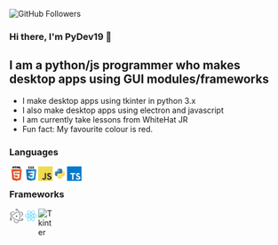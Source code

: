 ![GitHub Followers](https://img.shields.io/github/followers/PyDev19?style=social)

### Hi there, I'm PyDev19 👋

## I am a python/js programmer who makes desktop apps using GUI modules/frameworks
- I make desktop apps using tkinter in python 3.x
- I also make desktop apps using electron and javascript
- I am currently take lessons from WhiteHat JR
- Fun fact: My favourite colour is red. 

### Languages
<img align="left" alt="HTML 5" width="26px" src="https://raw.githubusercontent.com/github/explore/80688e429a7d4ef2fca1e82350fe8e3517d3494d/topics/html/html.png"/>
<img align="left" alt="CSS" width="26px" src="https://raw.githubusercontent.com/github/explore/80688e429a7d4ef2fca1e82350fe8e3517d3494d/topics/css/css.png"/>
<img align="left" alt="Javascript" width="26px" src="https://raw.githubusercontent.com/github/explore/80688e429a7d4ef2fca1e82350fe8e3517d3494d/topics/javascript/javascript.png"/>
<img align="left" alt="Python" width="26px" src="https://raw.githubusercontent.com/github/explore/80688e429a7d4ef2fca1e82350fe8e3517d3494d/topics/python/python.png"/>
<img align="left" alt="Typescript" width="26px" src="https://raw.githubusercontent.com/github/explore/80688e429a7d4ef2fca1e82350fe8e3517d3494d/topics/typescript/typescript.png" />

<br>

### Frameworks
<img align="left" alt="ElectronJS" width="26px" src="https://raw.githubusercontent.com/github/explore/80688e429a7d4ef2fca1e82350fe8e3517d3494d/topics/electron/electron.png"/>
<img align="left" alt="ReactJS" width="26px" src="https://raw.githubusercontent.com/github/explore/80688e429a7d4ef2fca1e82350fe8e3517d3494d/topics/react/react.png"/>
<img align="left" alt="Tkinter" width="26px" src="https://www.google.com/imgres?imgurl=https%3A%2F%2Fi2.wp.com%2Fiot4beginners.com%2Fwp-content%2Fuploads%2F2020%2F04%2F65dc5834-de21-4e2e-bd4d-5e0c3c6994dd.jpg%3Ffit%3D375%252C422%26ssl%3D1&imgrefurl=https%3A%2F%2Fiot4beginners.com%2Ftkinter-based-gui-application-form%2F&tbnid=yNJ5EnQu2WAdjM&vet=12ahUKEwiksPaHhrjwAhUBcX0KHVPuCV4QMygAegUIARCwAQ..i&docid=r_TiqZKj5uc4GM&w=375&h=422&q=tkinter%20logo&client=opera-gx&ved=2ahUKEwiksPaHhrjwAhUBcX0KHVPuCV4QMygAegUIARCwAQ"/>
